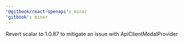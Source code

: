 ```yaml
---
'@gitbook/react-openapi': minor
'gitbook': minor
---
```


Revert scalar to 1.0.87 to mitigate an issue with ApiClientModalProvider

